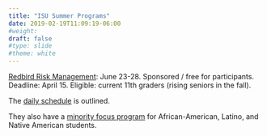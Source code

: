 ```yaml
---
title: "ISU Summer Programs"
date: 2019-02-19T11:09:19-06:00
#weight: 
draft: false
#type: slide
#theme: white
---
```

[Redbird Risk
Management](https://business.illinoisstate.edu/katie/outreach/risk/):
June 23-28. Sponsored / free for participants. Deadline:
April 15. Eligible: current 11th graders (rising seniors in the fall).
<!--more-->
 The [daily
schedule](https://business.illinoisstate.edu/katie/outreach/risk/New%202018%20Redbird%20Risk%20Brochure.pdf)
is outlined. 

They also have a 
[minority focus
program](https://business.illinoisstate.edu/katie/outreach/minority.shtml)
for African-American, Latino, and Native American students.

